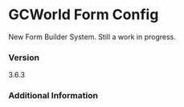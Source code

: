 # GCWorld Form Config

New Form Builder System.  Still a work in progress.




### Version
3.6.3

### Additional Information
